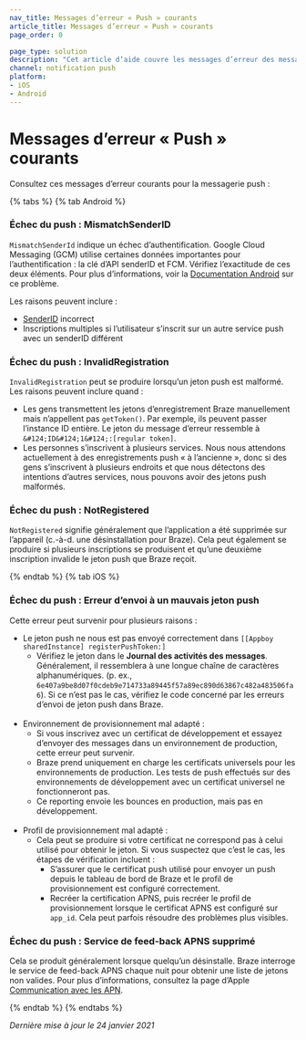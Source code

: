 ```yaml
---
nav_title: Messages d’erreur « Push » courants
article_title: Messages d’erreur « Push » courants
page_order: 0

page_type: solution
description: "Cet article d’aide couvre les messages d’erreur des messages push sur iOS et Android, et vous décrit les solutions potentielles."
channel: notification push
platform:
- iOS
- Android
---
```


# Messages d’erreur « Push » courants

Consultez ces messages d’erreur courants pour la messagerie push :

{% tabs %}
{% tab Android %} 
### Échec du push : MismatchSenderID
`MismatchSenderId` indique un échec d’authentification.  Google Cloud Messaging (GCM) utilise certaines données importantes pour l’authentification : la clé d’API senderID et FCM.  Vérifiez l’exactitude de ces deux éléments. Pour plus d’informations, voir la [Documentation Android](https://firebase.google.com/docs/cloud-messaging/http-server-ref#error-codes) sur ce problème.

Les raisons peuvent inclure :
- [SenderID]({{site.baseurl}}/developer_guide/platform_integration_guides/android/push_notifications/integration/standard_integration/#step-1-enable-firebase) incorrect
- Inscriptions multiples si l’utilisateur s’inscrit sur un autre service push avec un senderID différent

### Échec du push : InvalidRegistration
`InvalidRegistration` peut se produire lorsqu’un jeton push est malformé. Les raisons peuvent inclure quand :
- Les gens transmettent les jetons d’enregistrement Braze manuellement mais n’appellent pas `getToken()`. Par exemple, ils peuvent passer l’instance ID entière. Le jeton du message d’erreur ressemble à `&#124;ID&#124;1&#124;:[regular token]`.  
- Les personnes s’inscrivent à plusieurs services. Nous nous attendons actuellement à des enregistrements push « à l’ancienne », donc si des gens s’inscrivent à plusieurs endroits et que nous détectons des intentions d’autres services, nous pouvons avoir des jetons push malformés.

### Échec du push : NotRegistered
`NotRegistered` signifie généralement que l’application a été supprimée sur l’appareil (c.-à-d. une désinstallation pour Braze). Cela peut également se produire si plusieurs inscriptions se produisent et qu’une deuxième inscription invalide le jeton push que Braze reçoit.

{% endtab %}
{% tab iOS %}

### Échec du push : Erreur d’envoi à un mauvais jeton push

Cette erreur peut survenir pour plusieurs raisons :
- Le jeton push ne nous est pas envoyé correctement dans `[[Appboy sharedInstance] registerPushToken:]`
	- Vérifiez le jeton dans le **Journal des activités des messages**. Généralement, il ressemblera à une longue chaîne de caractères alphanumériques. (p. ex., `6e407a9be8d07f0cdeb9e714733a89445f57a89ec890d63867c482a483506fa6`). Si ce n’est pas le cas, vérifiez le code concerné par les erreurs d’envoi de jeton push dans Braze.<br><br>
- Environnement de provisionnement mal adapté :
	- Si vous inscrivez avec un certificat de développement et essayez d’envoyer des messages dans un environnement de production, cette erreur peut survenir.  
	- Braze prend uniquement en charge les certificats universels pour les environnements de production. Les tests de push effectués sur des environnements de développement avec un certificat universel ne fonctionneront pas. 
	- Ce reporting envoie les bounces en production, mais pas en développement.<br><br>
- Profil de provisionnement mal adapté :
	- Cela peut se produire si votre certificat ne correspond pas à celui utilisé pour obtenir le jeton. Si vous suspectez que c’est le cas, les étapes de vérification incluent :
		- S’assurer que le certificat push utilisé pour envoyer un push depuis le tableau de bord de Braze et le profil de provisionnement est configuré correctement.
		- Recréer la certification APNS, puis recréer le profil de provisionnement lorsque le certificat APNS est configuré sur `app_id`. Cela peut parfois résoudre des problèmes plus visibles.

### Échec du push : Service de feed-back APNS supprimé

Cela se produit généralement lorsque quelqu’un désinstalle. Braze interroge le service de feed-back APNS chaque nuit pour obtenir une liste de jetons non valides. Pour plus d’informations, consultez la page d’Apple [Communication avec les APN](https://developer.apple.com/library/archive/documentation/NetworkingInternet/Conceptual/RemoteNotificationsPG/CommunicatingwithAPNs.html).


{% endtab %}
{% endtabs %}

_Dernière mise à jour le 24 janvier 2021_
